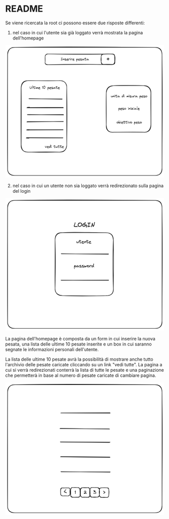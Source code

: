 # README
Se viene ricercata la root ci possono essere due risposte differenti:

1) nel caso in cui l'utente sia già loggato verrà mostrata la pagina dell'homepage

![Homepage](doc/homepage.png)

2) nel caso in cui un utente non sia loggato verrà redirezionato sulla pagina del login

![Login](doc/login.png)

La pagina dell'homepage è composta da un form in cui inserire la nuova pesata, una lista delle ultime 10 pesate inserite e un box in cui saranno segnate le informazioni personali dell'utente.

La lista delle ultime 10 pesate avrà la possibilità di mostrare anche tutto l'archivio delle pesate caricate cliccando su un link "vedi tutte".
La pagina a cui si verrà redirezionati conterrà la lista di tutte le pesate e una paginazione che permetterà in base al numero di pesate caricate di cambiare pagina.

![Elenco completo pesate](doc/Elenco%20completo%20pesate.png)